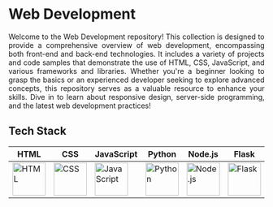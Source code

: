 # Web Development
<p align="justify">Welcome to the Web Development repository! This collection is designed to provide a comprehensive overview of web development, encompassing both front-end and back-end technologies. It includes a variety of projects and code samples that demonstrate the use of HTML, CSS, JavaScript, and various frameworks and libraries. Whether you're a beginner looking to grasp the basics or an experienced developer seeking to explore advanced concepts, this repository serves as a valuable resource to enhance your skills. Dive in to learn about responsive design, server-side programming, and the latest web development practices!</p>
<h2 align="left">Tech Stack</h2>

| HTML  | CSS  | JavaScript  | Python  | Node.js  | Flask  |
|-------|------|-------------|---------|----------|--------|
| <img src="https://cdn.worldvectorlogo.com/logos/html-1.svg" alt="HTML" width="65"/> | <img src="https://cdn.worldvectorlogo.com/logos/css-3.svg" alt="CSS" width="65"/> | <img src="https://cdn.worldvectorlogo.com/logos/javascript-1.svg" alt="JavaScript" width="65"/> | <img src="https://cdn.worldvectorlogo.com/logos/python-5.svg" alt="Python" width="65"/> | <img src="https://cdn.worldvectorlogo.com/logos/nodejs-icon.svg" alt="Node.js" width="65"/> | <img src="https://cdn.worldvectorlogo.com/logos/flask.svg" alt="Flask" width="65"/> |
